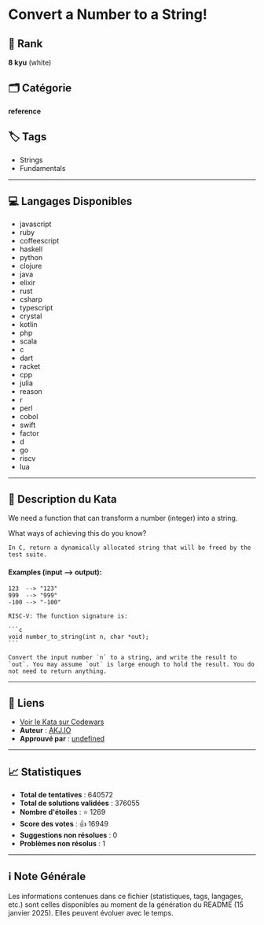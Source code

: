 # Convert a Number to a String!

## 🏅 Rank
**8 kyu** (white)

## 🗂️ Catégorie
**reference**

## 🏷️ Tags
- Strings
- Fundamentals

---

## 💻 Langages Disponibles
- javascript
- ruby
- coffeescript
- haskell
- python
- clojure
- java
- elixir
- rust
- csharp
- typescript
- crystal
- kotlin
- php
- scala
- c
- dart
- racket
- cpp
- julia
- reason
- r
- perl
- cobol
- swift
- factor
- d
- go
- riscv
- lua

---

## 📜 Description du Kata

We need a function that can transform a number (integer) into a string.

What ways of achieving this do you know?

```if:c
In C, return a dynamically allocated string that will be freed by the test suite.
```

#### Examples (input --> output):

```
123  --> "123"
999  --> "999"
-100 --> "-100"
```

~~~if:riscv
RISC-V: The function signature is:

```c
void number_to_string(int n, char *out);
```

Convert the input number `n` to a string, and write the result to `out`. You may assume `out` is large enough to hold the result. You do not need to return anything.
~~~

---

## 🔗 Liens
- [Voir le Kata sur Codewars](https://www.codewars.com/kata/5265326f5fda8eb1160004c8)
- **Auteur** : [AKJ.IO](https://www.codewars.com/users/AKJ.IO)
- **Approuvé par** : [undefined](undefined)

---

## 📈 Statistiques
- **Total de tentatives** : 640572
- **Total de solutions validées** : 376055
- **Nombre d'étoiles** : ⭐ 1269
- **Score des votes** : 👍 16949
- **Suggestions non résolues** : 0
- **Problèmes non résolus** : 1

---

## ℹ️ Note Générale
Les informations contenues dans ce fichier (statistiques, tags, langages, etc.) sont celles disponibles au moment de la génération du README (15 janvier 2025). Elles peuvent évoluer avec le temps.
